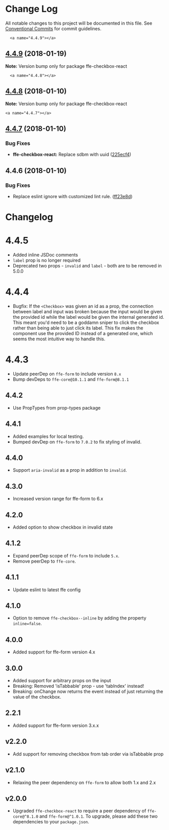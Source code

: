 # Change Log

All notable changes to this project will be documented in this file.
See [Conventional Commits](https://conventionalcommits.org) for commit guidelines.

      <a name="4.4.9"></a>
## [4.4.9](***REMOVED***) (2018-01-19)




**Note:** Version bump only for package ffe-checkbox-react

      <a name="4.4.8"></a>

## [4.4.8](***REMOVED***) (2018-01-10)

**Note:** Version bump only for package ffe-checkbox-react

    <a name="4.4.7"></a>

## [4.4.7](***REMOVED***) (2018-01-10)

### Bug Fixes

* **ffe-checkbox-react:** Replace sdbm with uuid ([225ecf4](***REMOVED***))

<a name="4.4.6"></a>

## 4.4.6 (2018-01-10)

### Bug Fixes

* Replace eslint ignore with customized lint rule. ([ff23e8d](***REMOVED***))

# Changelog

# 4.4.5

* Added inline JSDoc comments
* `label` prop is no longer required
* Deprecated two props - `invalid` and `label` - both are to be removed in 5.0.0

# 4.4.4

* Bugfix: If the `<Checkbox>` was given an id as a prop, the connection between label and input was broken
because the input would be given the provided id while the label would be given the internal generated id.
This meant you'd need to be a goddamn sniper to click the checkbox rather than being able to just click its
label. This fix makes the component use the provided ID instead of a generated one, which seems the most
intuitive way to handle this.

# 4.4.3

* Update peerDep on `ffe-form` to include version `8.x`
* Bump devDeps to `ffe-core@10.1.1` and `ffe-form@8.1.1`

## 4.4.2

* Use PropTypes from prop-types package

## 4.4.1

* Added examples for local testing.
* Bumped devDep on `ffe-form` to `7.0.2` to fix styling of invalid.

## 4.4.0

* Support `aria-invalid` as a prop in addition to `invalid`.

## 4.3.0

* Increased version range for ffe-form to 6.x

## 4.2.0

* Added option to show checkbox in invalid state

## 4.1.2

* Expand peerDep scope of `ffe-form` to include `5.x`.
* Remove peerDep to `ffe-core`.

## 4.1.1

* Update eslint to latest ffe config

## 4.1.0

* Option to remove `ffe-checkbox--inline` by adding the property `inline=false`.

## 4.0.0

* Added support for ffe-form version 4.x

## 3.0.0

* Added support for arbitrary props on the input
* Breaking: Removed 'isTabbable' prop - use 'tabIndex' instead!
* Breaking: onChange now returns the event instead of just returning the value of the checkbox.

## 2.2.1

* Added support for ffe-form version 3.x.x

## v2.2.0

* Add support for removing checkbox from tab order via isTabbable prop

## v2.1.0

* Relaxing the peer dependency on `ffe-form` to allow both 1.x and 2.x

## v2.0.0

* Upgraded `ffe-checkbox-react` to require a peer dependency of
`ffe-core@^8.1.0` and `ffe-form@^1.0.1`. To upgrade, please add these two
dependencies to your `package.json`.
